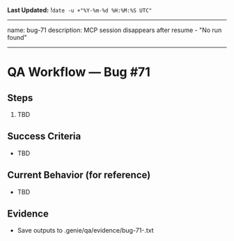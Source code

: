 **Last Updated:** !`date -u +"%Y-%m-%d %H:%M:%S UTC"`

---
name: bug-71
description: MCP session disappears after resume - "No run found"

---

# QA Workflow — Bug #71

## Steps
1. TBD

## Success Criteria
- TBD

## Current Behavior (for reference)
- TBD

## Evidence
- Save outputs to .genie/qa/evidence/bug-71-<timestamp>.txt
